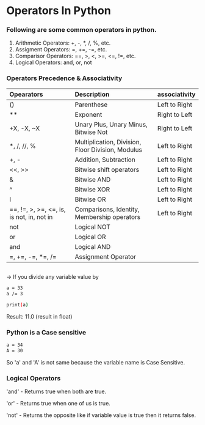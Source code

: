
# Operators In Python
### Following are some common operators in python.

1. Arithmetic Operators: +, -, *, /, %, etc.
2. Assigment Operators: =, +=, -=, etc.
3. Comparisor Operators: ==, >, <, >=, <=, !=, etc.
4. Logical Operators: and, or, not

### Operators Precedence & Associativity

| Opearators | Description | associativity |
| :-------- | :------- | :------- |
| () | Parenthese| Left to Right |
| ** | Exponent | Right to Left |
| +X, -X, ~X | Unary Plus, Unary Minus, Bitwise Not | Right to Left |
| *, /, //, % | Multiplication, Division, Floor Division, Modulus| Left to Right |
| +, - | Addition, Subtraction | Left to Right |
| <<, >> | Bitwise shift operators | Left to Right |
| & | Bitwise AND | Left to Right |
| ^ | Bitwise XOR | Left to Right |
| l | Bitwise OR | Left to Right |
| ==, !=, >, >=, <=, is, is not, in, not in | Comparisons, Identity, Membership operators | Left to Right |
| not | Logical NOT |
| or | Logical OR |
| and | Logical AND |
| =, +=, -=, *=, /= | Assignment Operator |

##

-> If you divide any variable value by 

```bash
a = 33
a /= 3

print(a)
```
Result: 11.0 (result in float)

### Python is a Case sensitive

```bash
a = 34
A = 30
```

So 'a' and 'A' is not same because the variable name is Case Sensitive.

### Logical Operators

'and' - Returns true when both are true.

'or' - Returns true when one of us is true.

'not' - Returns the opposite like if variable value is true then it returns false.
